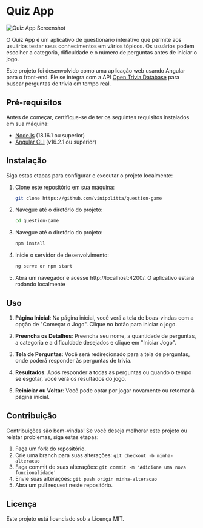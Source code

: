 # Quiz App

![Quiz App Screenshot](./screenshot.png)

O Quiz App é um aplicativo de questionário interativo que permite aos usuários testar seus conhecimentos em vários tópicos. Os usuários podem escolher a categoria, dificuldade e o número de perguntas antes de iniciar o jogo.

Este projeto foi desenvolvido como uma aplicação web usando Angular para o front-end. Ele se integra com a API [Open Trivia Database](https://opentdb.com/) para buscar perguntas de trivia em tempo real.

## Pré-requisitos

Antes de começar, certifique-se de ter os seguintes requisitos instalados em sua máquina:

- [Node.js](https://nodejs.org/) (18.16.1 ou superior)
- [Angular CLI](https://angular.io/cli) (v16.2.1 ou superior)

## Instalação

Siga estas etapas para configurar e executar o projeto localmente:

1. Clone este repositório em sua máquina:

   ```bash
   git clone https://github.com/vinipolitta/question-game

2. Navegue até o diretório do projeto:

   ```bash
   cd question-game

3. Navegue até o diretório do projeto:

   ```bash
   npm install
4. Inicie o servidor de desenvolvimento:

   ```bash
   ng serve or npm start
   

5. Abra um navegador e acesse http://localhost:4200/. O aplicativo estará rodando localmente

## Uso

1. **Página Inicial**: Na página inicial, você verá a tela de boas-vindas com a opção de "Começar o Jogo". Clique no botão para iniciar o jogo.

2. **Preencha os Detalhes**: Preencha seu nome, a quantidade de perguntas, a categoria e a dificuldade desejados e clique em "Iniciar Jogo".

3. **Tela de Perguntas**: Você será redirecionado para a tela de perguntas, onde poderá responder às perguntas de trivia.

4. **Resultados**: Após responder a todas as perguntas ou quando o tempo se esgotar, você verá os resultados do jogo.

5. **Reiniciar ou Voltar**: Você pode optar por jogar novamente ou retornar à página inicial.

## Contribuição

Contribuições são bem-vindas! Se você deseja melhorar este projeto ou relatar problemas, siga estas etapas:

1. Faça um fork do repositório.
2. Crie uma branch para suas alterações: `git checkout -b minha-alteracao`
3. Faça commit de suas alterações: `git commit -m 'Adicione uma nova funcionalidade'`
4. Envie suas alterações: `git push origin minha-alteracao`
5. Abra um pull request neste repositório.

## Licença

Este projeto está licenciado sob a Licença MIT.

